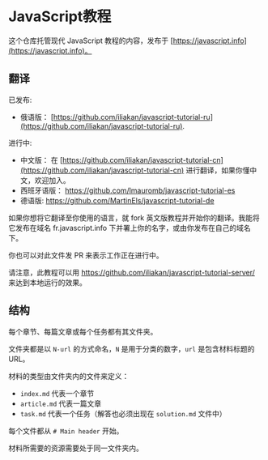 
# JavaScript教程

这个仓库托管现代 JavaScript 教程的内容，发布于 [https://javascript.info](https://javascript.info)。

## 翻译

已发布:
- 俄语版： [https://github.com/iliakan/javascript-tutorial-ru](https://github.com/iliakan/javascript-tutorial-ru).

进行中:
- 中文版： 在 [https://github.com/iliakan/javascript-tutorial-cn](https://github.com/iliakan/javascript-tutorial-cn) 进行翻译，如果你懂中文，欢迎加入。
- 西班牙语版： https://github.com/lmauromb/javascript-tutorial-es
- 德语版: https://github.com/MartinEls/javascript-tutorial-de

如果你想将它翻译至你使用的语言，就 fork 英文版教程并开始你的翻译。我能将它发布在域名 fr.javascript.info 下并署上你的名字，或由你发布在自己的域名下。

你也可以对此文件发 PR 来表示工作正在进行中。

请注意，此教程可以用 <https://github.com/iliakan/javascript-tutorial-server/> 来达到本地运行的效果。

## 结构

每个章节、每篇文章或每个任务都有其文件夹。

文件夹都是以 `N-url` 的方式命名，`N` 是用于分类的数字，`url` 是包含材料标题的 URL。

材料的类型由文件夹内的文件来定义：

  - `index.md` 代表一个章节
  - `article.md` 代表一篇文章
  - `task.md` 代表一个任务（解答也必须出现在 `solution.md` 文件中）

每个文件都从 `# Main header` 开始。

材料所需要的资源需要处于同一文件夹内。
